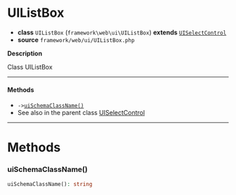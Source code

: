 # UIListBox

- **class** `UIListBox` (`framework\web\ui\UIListBox`) **extends** [`UISelectControl`](https://github.com/jphp-group/wizard-framework/blob/master/wizard-web-ui/api-docs/classes/framework/web/ui/UISelectControl.md)
- **source** `framework/web/ui/UIListBox.php`

**Description**

Class UIListBox

---

#### Methods

- `->`[`uiSchemaClassName()`](#method-uischemaclassname)
- See also in the parent class [UISelectControl](https://github.com/jphp-group/wizard-framework/blob/master/wizard-web-ui/api-docs/classes/framework/web/ui/UISelectControl.md)

---
# Methods

<a name="method-uischemaclassname"></a>

### uiSchemaClassName()
```php
uiSchemaClassName(): string
```